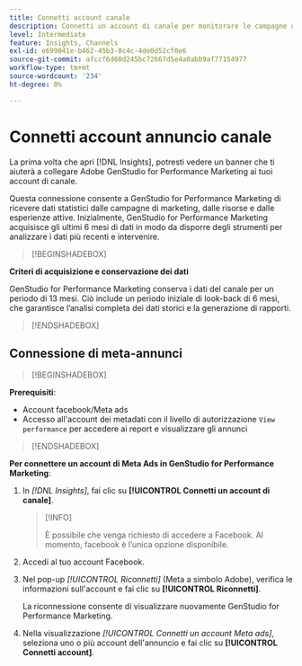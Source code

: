 ```yaml
---
title: Connetti account canale
description: Connetti un account di canale per monitorare le campagne di marketing Adobe GenStudio for Performance Marketing e le prestazioni delle risorse.
level: Intermediate
feature: Insights, Channels
exl-id: e699041e-b462-45b3-8c4c-4de0d52cf0e6
source-git-commit: afccf6d60d245bc72667d5e4a0abb9af77154977
workflow-type: tm+mt
source-wordcount: '234'
ht-degree: 0%

---
```


# Connetti account annuncio canale

La prima volta che apri [!DNL Insights], potresti vedere un banner che ti aiuterà a collegare Adobe GenStudio for Performance Marketing ai tuoi account di canale.

Questa connessione consente a GenStudio for Performance Marketing di ricevere dati statistici dalle campagne di marketing, dalle risorse e dalle esperienze attive. Inizialmente, GenStudio for Performance Marketing acquisisce gli ultimi 6 mesi di dati in modo da disporre degli strumenti per analizzare i dati più recenti e intervenire.

>[!BEGINSHADEBOX]

**Criteri di acquisizione e conservazione dei dati**

GenStudio for Performance Marketing conserva i dati del canale per un periodo di 13 mesi. Ciò include un periodo iniziale di look-back di 6 mesi, che garantisce l’analisi completa dei dati storici e la generazione di rapporti.

>[!ENDSHADEBOX]

## Connessione di meta-annunci

>[!BEGINSHADEBOX]

**Prerequisiti**:

- Account facebook/Meta ads
- Accesso all&#39;account dei metadati con il livello di autorizzazione `View performance` per accedere ai report e visualizzare gli annunci

>[!ENDSHADEBOX]

**Per connettere un account di Meta Ads in GenStudio for Performance Marketing**:

1. In _[!DNL Insights]_, fai clic su **[!UICONTROL Connetti un account di canale]**.

   >[!INFO]
   >
   >È possibile che venga richiesto di accedere a Facebook. Al momento, facebook è l’unica opzione disponibile.

1. Accedi al tuo account Facebook.

1. Nel pop-up _[!UICONTROL Riconnetti]_ (Meta a simbolo Adobe), verifica le informazioni sull&#39;account e fai clic su **[!UICONTROL Riconnetti]**.

   La riconnessione consente di visualizzare nuovamente GenStudio for Performance Marketing.

1. Nella visualizzazione _[!UICONTROL Connetti un account Meta ads]_, seleziona uno o più account dell&#39;annuncio e fai clic su **[!UICONTROL Connetti account]**.
<!--
>[!INFO]
>
>You may receive an error if you previously enrolled the channel account with GenStudio for Performance Marketing.

The new user experience shows a banner to connect an account. There is not option to connect yet after you have one connection.
-->
